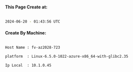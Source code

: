 
   
#### This Page Create at:

```bash

2024-06-20 - 01:43:56 UTC

```

#### Create By Machine:

```bash

Host Name : fv-az2028-723

platform  : Linux-6.5.0-1022-azure-x86_64-with-glibc2.35

Ip Local  : 10.1.0.45

```

